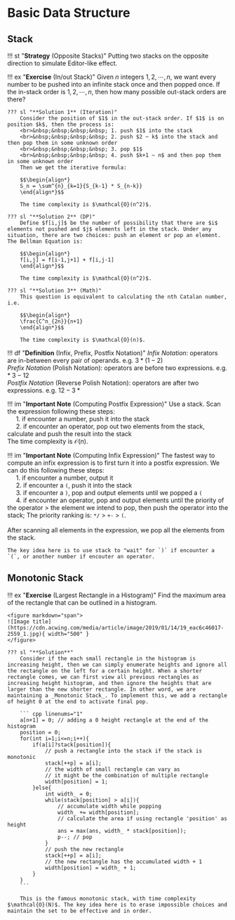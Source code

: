 # Basic Data Structure

## Stack
!!! st "**Strategy** (Opposite Stacks)"
    Putting two stacks on the opposite direction to simulate Editor-like effect.

!!! ex "**Exercise** (In/out Stack)"
    Given $n$ integers $1, 2, \cdots, n$, we want every number to be pushed into an infinite stack once and then popped once. If the in-stack order is $1, 2, \cdots, n$, then how many possible out-stack orders are there?

    ??? sl "**Solution 1** (Iteration)"
        Consider the position of $1$ in the out-stack order. If $1$ is on position $k$, then the process is:
        <br>&nbsp;&nbsp;&nbsp;&nbsp; 1. push $1$ into the stack
        <br>&nbsp;&nbsp;&nbsp;&nbsp; 2. push $2 ~ k$ into the stack and then pop them in some unknown order
        <br>&nbsp;&nbsp;&nbsp;&nbsp; 3. pop $1$
        <br>&nbsp;&nbsp;&nbsp;&nbsp; 4. push $k+1 ~ n$ and then pop them in some unknown order
        Then we get the iterative formula:
        
        $$\begin{align*}
        S_n = \sum^{n}_{k=1}{S_{k-1} * S_{n-k}}
        \end{align*}$$

        The time complexity is $\mathcal{O}(n^2)$.
    
    ??? sl "**Solution 2** (DP)"
        Define $f[i,j]$ be the number of possibility that there are $i$ elements not pushed and $j$ elements left in the stack. Under any situation, there are two choices: push an element or pop an element. The Bellman Equation is:
        
        $$\begin{align*}
        f[i,j] = f[i-1,j+1] + f[i,j-1]
        \end{align*}$$

        The time complexity is $\mathcal{O}(n^2)$.
    
    ??? sl "**Solution 3** (Math)"
        This question is equivalent to calculating the nth Catalan number, i.e. 
        
        $$\begin{align*}
        \frac{C^n_{2n}}{n+1}
        \end{align*}$$

        The time complexity is $\mathcal{O}(n)$.
    
!!! df "**Definition** (Infix, Prefix, Postfix Notation)"
    _Infix Notation_: operators are in-between every pair of operands. e.g. $3 * (1 - 2)$ <br>
    _Prefix Notation_ (Polish Notation): operators are before two expressions. e.g. $* \; 3 - 1 2$ <br>
    _Postfix Notation_ (Reverse Polish Notation): operators are after two expressions. e.g. $1 2 - 3 \; *$

!!! im "**Important Note** (Computing Postfix Expression)"
    Use a stack. Scan the expression following these steps:
    <br>&nbsp;&nbsp;&nbsp;&nbsp; 1. if encounter a number, push it into the stack
    <br>&nbsp;&nbsp;&nbsp;&nbsp; 2. if encounter an operator, pop out two elements from the stack, calculate and push the result into the   stack
    <br> The time complexity is $\mathcal{O}(n)$.

!!! im "**Important Note** (Computing Infix Expression)"
    The fastest way to compute an infix expression is to first turn it into a postfix expression. We can do this following these steps:
    <br>&nbsp;&nbsp;&nbsp;&nbsp; 1. if encounter a number, output it
    <br>&nbsp;&nbsp;&nbsp;&nbsp; 2. if encounter a `(`, push it into the stack
    <br>&nbsp;&nbsp;&nbsp;&nbsp; 3. if encounter a `)`, pop and output elements until we popped a `(`
    <br>&nbsp;&nbsp;&nbsp;&nbsp; 4. if encounter an operator, pop and output elements until the priority of the operator > the element we intend to pop, then push the operator into the stack; The priority ranking is: `*/` > `+-` > `(`.
    <br> <br> After scanning all elements in the expression, we pop all the elements from the stack.

    The key idea here is to use stack to "wait" for `)` if encounter a `(`, or another number if encouter an operator.

## Monotonic Stack

!!! ex "**Exercise** (Largest Rectangle in a Histogram)"
    Find the maximum area of the rectangle that can be outlined in a histogram.

    <figure markdown="span">
    ![Image title](https://cdn.acwing.com/media/article/image/2019/01/14/19_eac6c46017-2559_1.jpg){ width="500" }
    </figure>

    ??? sl "**Solution**"
        Consider if the each small rectangle in the histogram is increasing height, then we can simply enumerate heights and ignore all the rectangle on the left for a certain height. When a shorter rectangle comes, we can first view all previous rectangles as increasing height histogram, and then ignore the heights that are larger than the new shorter rectangle. In other word, we are maintaining a _Monotonic Stack_. To implement this, we add a rectangle of height 0 at the end to activate final pop.

        ``` cpp linenums="1"
        a[n+1] = 0; // adding a 0 height rectangle at the end of the histogram
        position = 0; 
        for(int i=1;i<=n;i++){
            if(a[i]?stack[position]){
                // push a rectangle into the stack if the stack is monotonic
                stack[++p] = a[i]; 
                // the width of small rectangle can vary as 
                // it might be the combination of multiple rectangle
                width[position] = 1; 
            }else{
                int width_ = 0;
                while(stack[position] > a[i]){
                    // accumulate width while popping
                    width_ += width[position]; 
                    // calculate the area if using rectangle 'position' as height
                    ans = max(ans, width_ * stack[position]); 
                    p--; // pop
                }
                // push the new rectangle
                stack[++p] = a[i]; 
                // the new rectangle has the accumulated width + 1
                width[position] = width_ + 1; 
            }
        }
        ```

        This is the famous monotonic stack, with time complexity $\mathcal{O}(N)$. The key idea here is to erase impossible choices and maintain the set to be effective and in order.
    
    
    
    
    
    

        
        
        
        
    
        
        
     

